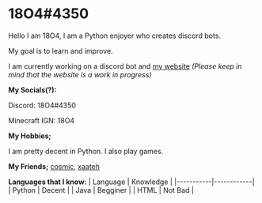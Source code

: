 # 18O4#4350

Hello I am 18O4, I am a Python enjoyer who creates discord bots.

My goal is to learn and improve.

I am currently working on a discord bot and [my website](https://18o4.github.io) *(Please keep in mind that the website is a work in progress)*

<b>My Socials(?):</b>

Discord: 18O4#4350

Minecraft IGN: 18O4

<b>My Hobbies;</b>

I am pretty decent in Python. I also play games.

<b>My Friends;</b>
[cosmic](https://github.com/cosmic-vfx), [xaateh](https://github.com/xaateh)

<b>Languages that I know:</b>
| Language  | Knowledge  |
|-----------|------------|
|  Python   |   Decent   |
|   Java    |  Begginer  |
|   HTML    |  Not Bad   |
